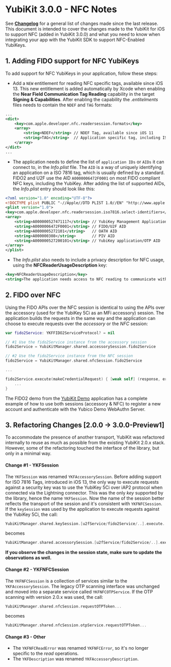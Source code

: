 # YubiKit 3.0.0 - NFC Notes

See [**Changelog**](./Changelog.md) for a general list of changes made since the last release.
This document is intended to cover the changes made to the YubiKit for iOS to support NFC (added in YubiKit 3.0.0) and what you need to know when integrating your app with the YubiKit SDK to support NFC-Enabled YubiKeys.

## 1. Adding FIDO support for NFC YubiKeys

To add support for NFC YubiKeys in your application, follow these steps:

- Add a `NEW` entitlement for reading NFC specific tags, available since iOS 13. This new entitlement is added automatically by Xcode when enabling the **Near Field Communication Tag Reading** capability in the target **Signing & Capabilities**. After enabling the capability the *.entitelments* files needs to contain the `NDEF` and `TAG` formats:

```xml
...
<dict>
	<key>com.apple.developer.nfc.readersession.formats</key>
	<array>
		<string>NDEF</string> // NDEF Tag, available since iOS 11
		<string>TAG</string>  // Application specific tag, including ISO 7816 Tags
	</array>
</dict>
...
```

- The application needs to define the list of `application IDs` or `AIDs` it can connect to, in the *Info.plist* file. The `AID` is a way of uniquely identifying an application on a ISO 7816 tag, which is usually defined by a standard. FIDO2 and U2F use the AID `A0000006472F0001` on most FIDO compliant NFC keys, including the YubiKey. After adding the list of supported AIDs, the *Info.plist* entry should look like this:

```xml
<?xml version="1.0" encoding="UTF-8"?>
<!DOCTYPE plist PUBLIC "-//Apple//DTD PLIST 1.0//EN" "http://www.apple.com/DTDs/PropertyList-1.0.dtd">
<plist version="1.0">
<key>com.apple.developer.nfc.readersession.iso7816.select-identifiers</key>
<array>
	<string>A000000527471117</string> // YubiKey Management Application AID
	<string>A0000006472F0001</string> // FIDO/U2F AID
    <string>A0000005272101</string>   // OATH AID
    <string>A000000308</string>       // PIV AID
    <string>A000000527200101</string> // YubiKey application/OTP AID
</array>
</plist>
```

- The *Info.plist* also needs to include a privacy description for NFC usage, using the **NFCReaderUsageDescription** key:

```xml
<key>NFCReaderUsageDescription</key>
<string>The application needs access to NFC reading to communicate with your YubiKey.</string>
```

## 2. FIDO over NFC

Using the FIDO APIs over the NFC session is identical to using the APIs over the accessory (used for the YubiKey 5Ci as an MFi accessory) session. The application builds the requests in the same way and the application can choose to execute requests over the *accessory* or the *NFC* session:

```swift
var fido2Service: YKFFIDO2ServiceProtocol? = nil

// #1 Use the fido2Service instance from the accessory session              
fido2Service = YubiKitManager.shared.accessorySession.fido2Service

// #2 Use the fido2Service instance from the NFC session
fido2Service = YubiKitManager.shared.nfcSession.fido2Service   

...

fido2Service.execute(makeCredentialRequest) { [weak self] (response, error) in
    ...
}
```

The FIDO2 demo from the [YubiKit Demo](./YubiKitDemo) application has a complete example of how to use both sessions (accessory & NFC) to register a new account and authenticate with the Yubico Demo WebAuthn Server.

## 3. Refactoring Changes [2.0.0 -> 3.0.0-Preview1]

To accommodate the presence of another transport, YubiKit was refactored internally to reuse as much as possible from the existing YubiKit 2.0.x stack. However, some of the refactoring touched the interface of the library, but only in a minimal way.

#### Change #1 - YKFSession

The `YKFSession` was renamed `YKFAccessorySession`. Before adding support for ISO 7816 Tags, introduced in iOS 13, the only way to execute requests against a security key was to use the YubiKey 5Ci over iAP2 protocol when connected via the Lightning connector. This was the only *key* supported by the library, hence the name `YKFSession`. Now the name of the session better reflects the transport of the session and it's consistent with `YKFNFCSession`. If the `keySession` was used by the application to execute requests against the YubiKey 5Ci, the call:

```swift
YubiKitManager.shared.keySession.[u2fService/fido2Service/..].execute..
```
 
becomes

```swift        
YubiKitManager.shared.accessorySession.[u2fService/fido2Service/..].execute..
```

**If you observe the changes in the session state, make sure to update the observations as well.**

#### Change #2 - YKFNFCSession

The `YKFNFCSession` is a collection of services similar to the `YKFAccessorySession`. The legacy OTP scanning interface was unchanged and moved into a separate service called `YKFNFCOTPService`. If the OTP scanning with version 2.0.x was used, the call: 
    
```swift
YubiKitManager.shared.nfcSession.requestOTPToken...
```
    
becomes

```swift        
YubiKitManager.shared.nfcSession.otpService.requestOTPToken...
```

#### Change #3 - Other

- The `YKFNFCReadError` was renamed `YKFNFCError`, so it's no longer specific to the *read* operations.
- The `YKFDescription` was renamed `YKFAccessoryDescription`.

